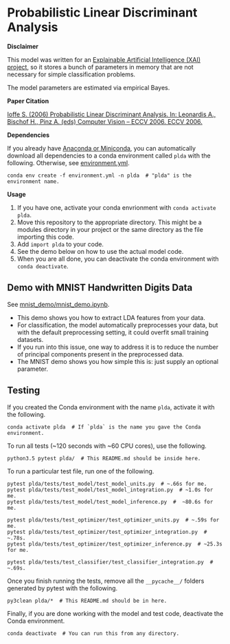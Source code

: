 # Probabilistic Linear Discriminant Analysis

__Disclaimer__

This model was written for
 an [Explainable Artificial Intelligence (XAI) project](
     http://shaftolab.com/people.html), 
 so it stores a bunch of parameters in memory that 
 are not necessary for simple classification problems.

The model parameters are estimated via empirical Bayes.

__Paper Citation__

[Ioffe S. (2006) Probabilistic Linear Discriminant Analysis. 
 In: Leonardis A., Bischof H., Pinz A. (eds) Computer Vision – ECCV 2006. 
 ECCV 2006.](
 https://link.springer.com/chapter/10.1007/11744085_41)

__Dependencies__

If you already have 
 [Anaconda or Miniconda](
  https://docs.conda.io/projects/conda/en/latest/),
 you can automatically download all dependencies to a conda environment 
 called `plda` with the following. 
Otherwise, see [environment.yml](./environment.yml).

``` shell
conda env create -f environment.yml -n plda  # "plda" is the environment name.
```

__Usage__
1. If you have one, 
    activate your conda envrionment with `conda activate plda`.
2. Move this repository to the appropriate directory.
   This might be a modules directory in your project or 
    the same directory as the file importing this code.
3. Add `import plda` to your code.
4. See the demo below on how to use the actual model code.
5. When you are all done,
    you can deactivate the conda environment with `conda deactivate`.

## Demo with MNIST Handwritten Digits Data
See [mnist_demo/mnist_demo.ipynb](
     ./mnist_demo/mnist_demo.ipynb).
- This demo shows you how to extract LDA features from your data.
- For classification, 
   the model automatically preprocesses your data, 
   but with the default preprocessing setting, 
   it could overfit small training datasets.
- If you run into this issue, 
   one way to address it is to reduce the number of principal components 
   present in the preprocessed data.
- The MNIST demo shows you how simple this is: 
   just supply an optional parameter.

## Testing
If you created the Conda environment with the name `plda`, 
 activate it with the following.
``` shell
conda activate plda  # If `plda` is the name you gave the Conda environment.
```

To run all tests (~120 seconds with ~60 CPU cores), use the following.
``` shell
python3.5 pytest plda/  # This README.md should be inside here.
```

To run a particular test file, run one of the following.
``` shell
pytest plda/tests/test_model/test_model_units.py  # ~.66s for me.
pytest plda/tests/test_model/test_model_integration.py  # ~1.0s for me.
pytest plda/tests/test_model/test_model_inference.py  #  ~80.6s for me.

pytest plda/tests/test_optimizer/test_optimizer_units.py  # ~.59s for me.
pytest plda/tests/test_optimizer/test_optimizer_integration.py  # ~.78s.
pytest plda/tests/test_optimizer/test_optimizer_inference.py  # ~25.3s for me.

pytest plda/tests/test_classifier/test_classifier_integration.py  # ~.69s.
```

Once you finish running the tests, 
 remove all the `__pycache__/` folders generated by pytest with the following.
``` shell
py3clean plda/*  # This README.md should be in here.
```

Finally, if you are done working with the model and test code, 
 deactivate the Conda environment.
``` shell
conda deactivate  # You can run this from any directory.
```

